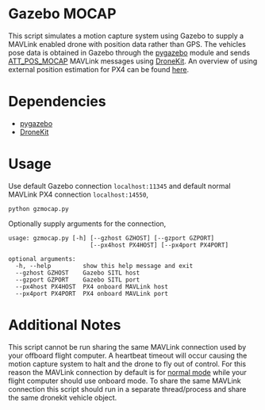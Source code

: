 # Gazebo MOCAP

This script simulates a motion capture system using Gazebo to supply a MAVLink enabled drone with position data rather than GPS. 
The vehicles pose data is obtained in Gazebo through the
[pygazebo](https://github.com/jpieper/pygazebo/) module and sends
[ATT_POS_MOCAP](http://mavlink.org/messages/common#ATT_POS_MOCAP) MAVLink
messages using [DroneKit](https://github.com/dronekit/dronekit-python/). 
An overview of using external position estimation for PX4 can be found
[here](https://dev.px4.io/en/ros/external_position_estimation.html). 

# Dependencies 

* [pygazebo](https://github.com/jpieper/pygazebo/)
* [DroneKit](https://github.com/dronekit/dronekit-python/)

# Usage

Use default Gazebo connection `localhost:11345` and default normal MAVLink PX4 connection
`localhost:14550`,

```
python gzmocap.py 
```

Optionally supply arguments for the connection, 

```
usage: gzmocap.py [-h] [--gzhost GZHOST] [--gzport GZPORT]
                       [--px4host PX4HOST] [--px4port PX4PORT]

optional arguments:
  -h, --help         show this help message and exit
  --gzhost GZHOST    Gazebo SITL host
  --gzport GZPORT    Gazebo SITL port
  --px4host PX4HOST  PX4 onboard MAVLink host
  --px4port PX4PORT  PX4 onboard MAVLink port
```

# Additional Notes

This script cannot be run sharing the same MAVLink connection used by your
offboard flight computer. A heartbeat timeout will occur causing the motion
capture system to halt and the drone to fly out of control. For this reason the
MAVLink connection by default is for  [normal
mode](https://github.com/PX4/Devguide/issues/181) while your flight computer should use onboard mode.  To share the same MAVLink connection this script should run in a separate thread/process and share the same dronekit vehicle object. 
